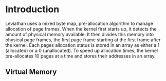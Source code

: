 # Introduction #

Leviathan uses a mixed byte map, pre-allocation algorithm to manage allocation of page frames. When the kernel first starts up, it detects the amount of physical memory available. It then divides this memory into physical page frames, the first page frame starting at the first frame after the kernel. Each pages allocation status is stored in an array as either a 1 (allocated) or a 0 (unallocated). To speed up allocation times, the kernel pre-allocates 10 pages at a time and stores their addresses in an array.

## Virtual Memory ##